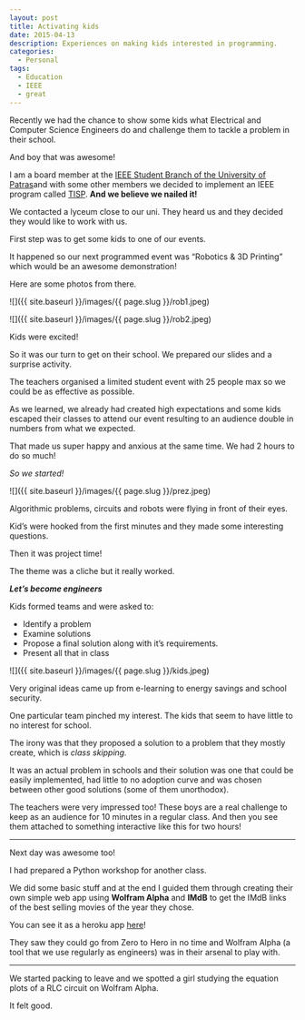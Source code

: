 ```yaml
---
layout: post
title: Activating kids
date: 2015-04-13
description: Experiences on making kids interested in programming.
categories:
  - Personal
tags:
  - Education
  - IEEE
  - great
---
```


Recently we had the chance to show some kids what Electrical and Computer Science Engineers do and challenge them to tackle a problem in their school.

And boy that was awesome!

I am a board member at the [IEEE Student Branch of the University of Patras](https:///ieee-upatras.gr/en/)and with some other members we decided to implement an IEEE program called [TISP](https:///www.ieee.org/education_careers/education/preuniversity/tispt/index.html). **And we believe we nailed it!**

<!--more-->

We contacted a lyceum close to our uni. They heard us and they decided they would like to work with us.

First step was to get some kids to one of our events.

It happened so our next programmed event was “Robotics & 3D Printing” which would be an awesome demonstration!

Here are some photos from there.

![]({{ site.baseurl }}/images/{{ page.slug }}/rob1.jpeg)

![]({{ site.baseurl }}/images/{{ page.slug }}/rob2.jpeg)

Kids were excited!

So it was our turn to get on their school. We prepared our slides and a surprise activity.

The teachers organised a limited student event with 25 people max so we could be as effective as possible.

As we learned, we already had created high expectations and some kids escaped their classes to attend our event resulting to an audience double in numbers from what we expected.

That made us super happy and anxious at the same time. We had 2 hours to do so much!

_So we started!_

![]({{ site.baseurl }}/images/{{ page.slug }}/prez.jpeg)

Algorithmic problems, circuits and robots were flying in front of their eyes.

Kid’s were hooked from the first minutes and they made some interesting questions.

Then it was project time!

The theme was a cliche but it really worked.

**_Let’s become engineers_**

Kids formed teams and were asked to:

- Identify a problem
- Examine solutions
- Propose a final solution along with it’s requirements.
- Present all that in class

![]({{ site.baseurl }}/images/{{ page.slug }}/kids.jpeg)

Very original ideas came up from e-learning to energy savings and school security.

One particular team pinched my interest. The kids that seem to have little to no interest for school.

The irony was that they proposed a solution to a problem that they mostly create, which is *class skipping.*

It was an actual problem in schools and their solution was one that could be easily implemented, had little to no adoption curve and was chosen between other good solutions (some of them unorthodox).

The teachers were very impressed too! These boys are a real challenge to keep as an audience for 10 minutes in a regular class. And then you see them attached to something interactive like this for two hours!

---

Next day was awesome too!

I had prepared a Python workshop for another class.

We did some basic stuff and at the end I guided them through creating their own simple web app using **Wolfram Alpha** and **IMdB** to get the IMdB links of the best selling movies of the year they chose.

You can see it as a heroku app [here](https:///ieee-py-kastritsi.herokuapp.com/)!

They saw they could go from Zero to Hero in no time and Wolfram Alpha (a tool that we use regularly as engineers) was in their arsenal to play with.

---

We started packing to leave and we spotted a girl studying the equation plots of a RLC circuit on Wolfram Alpha.

It felt good.
